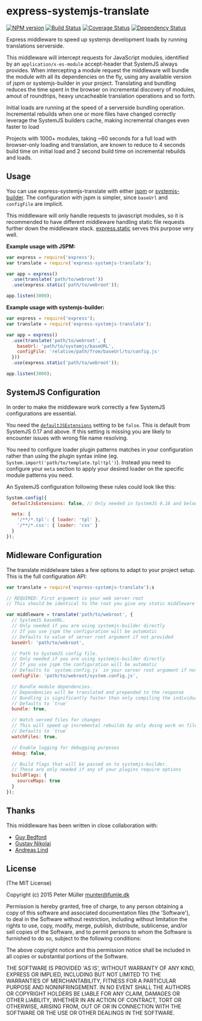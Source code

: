 express-systemjs-translate
==========================

[![NPM version](https://badge.fury.io/js/express-systemjs-translate.svg)](http://badge.fury.io/js/express-systemjs-translate)
[![Build Status](https://travis-ci.org/Munter/express-systemjs-translate.svg?branch=master)](https://travis-ci.org/Munter/express-systemjs-translate)
[![Coverage Status](https://img.shields.io/coveralls/Munter/express-systemjs-translate.svg)](https://coveralls.io/r/Munter/express-systemjs-translate?branch=master)
[![Dependency Status](https://david-dm.org/Munter/express-systemjs-translate.svg)](https://david-dm.org/Munter/express-systemjs-translate)

Express middleware to speed up systemjs development loads by running translations serverside.

This middleware will intercept requests for JavaScript modules, identified by an `application/x-es-module` accept-header that SystemJS always provides.
When intercepting a module request the middleware will bundle the module with all its dependencies on the fly, using any available version of jspm or systemjs-builder in your project. Translating and bundling reduces the time spent in the browser on incremental discovery of modules, amout of roundtrips, heavy uncacheable translation operations and so forth.

Initial loads are running at the speed of a serverside bundling operation. Incremental rebuilds when one or more files have changed correctly leverage the SystemJS builders cache, making incremental changes even faster to load

Projects with 1000+ modules, taking ~60 seconds for a full load with browser-only loading and translation, are known to reduce to 4 seconds build time on initial load and 2 second build time on incremental rebuilds and loads.


Usage
-----

You can use express-systemjs-translate with either [jspm](https://www.npmjs.com/package/jspm) or [systemjs-builder](https://www.npmjs.com/package/systemjs-builder). The configuration with jspm is simpler, since `baseUrl` and `configFile` are implicit.

This middleware will only handle requests to javascript modules, so it is recommended to have different middleware handling static file requests further down the middleware stack. [express.static](http://expressjs.com/en/starter/static-files.html) serves this purpose very well.

**Example usage with JSPM:**

```javascript
var express = require('express');
var translate = require('express-systemjs-translate');

var app = express()
  .use(translate('path/to/webroot'))
  .use(express.static('path/to/webroot'));

app.listen(3000);
```

**Example usage with systemjs-builder:**

```javascript
var express = require('express');
var translate = require('express-systemjs-translate');

var app = express()
  .use(translate('path/to/webroot', {
    baseUrl: 'path/to/systemjs/baseURL',
    configFile: 'relative/path/from/baseUrl/to/config.js'
  }))
  .use(express.static('path/to/webroot'));

app.listen(3000);
```

SystemJS Configuration
----------------------

In order to make the middleware work correctly a few SystemJS configurations are essential.

You need the [`defaultJSExtensions`](https://github.com/systemjs/systemjs/blob/master/docs/config-api.md#defaultjsextensions) setting to be `false`. This is default from SystemJS 0.17 and above. If this setting is missing you are likely to encounter issues with wrong file name resolving.

You need to configure loader plugin patterns matches in your configuration rather than using the plugin syntax inline (eg. `System.import('path/to/template.tpl!tpl')`). Instead you need to configure your `meta` section to apply your desired loader on the specific module patterns you need.

An SystemJS configuration following these rules could look like this:

```js
System.config({
  defaultJsExtensions: false, // Only needed in SystemJS 0.16 and below

  meta: {
    '/**/*.tpl': { loader: 'tpl' },
    '/**/*.css': { loader: 'css' }
  }
});
```

Midleware Configuration
-----------------------

The translate middelware takes a few options to adapt to your project setup. This is the full configuration API:

```js
var translate = require('express-systemjs-translate');s

// REQUIRED: First argument is your web server root
// This should be identical to the root you give any static middleware down the chain

var middleware = translate('path/to/webroot', {
  // SystemJS baseURL.
  // Only needed if you are using systemjs-builder directly
  // If you use jspm the configuration will be automatic
  // Defaults to value of server root argument if not provided
  baseUrl: 'path/to/webroot',

  // Path to SystemJS config file.
  // Only needed if you are using systemjs-builder directly
  // If you use jspm the configuration will be automatic
  // Defaults to `system.config.js` in your server root argument if not provided
  configFile: 'path/to/webroot/system.config.js',

  // Bundle module dependencies.
  // Dependencies will be translated and prepended to the response
  // Bundling is significantly faster than only compiling the individual module
  // Defaults to `true`
  bundle: true,

  // Watch served files for changes
  // This will speed up incremental rebuilds by only doing work on files known to have changed
  // Defaults to `true`
  watchFiles: true,

  // Enable logging for debugging purposes
  debug: false,

  // Build flags that will be passed on to systemjs-builder.
  // These are only needed if any of your plugins require options
  buildFlags: {
    sourceMaps: true
  }
});
```

Thanks
------

This middleware has been written in close collaboration with:

- [Guy Bedford](https://github.com/guybedford)
- [Gustav Nikolaj](https://github.com/gustavnikolaj)
- [Andreas Lind](https://github.com/papandreou)


License
-------
(The MIT License)

Copyright (c) 2015 Peter Müller <munter@fumle.dk>

Permission is hereby granted, free of charge, to any person obtaining a copy of this software and associated documentation files (the 'Software'), to deal in the Software without restriction, including without limitation the rights to use, copy, modify, merge, publish, distribute, sublicense, and/or sell copies of the Software, and to permit persons to whom the Software is furnished to do so, subject to the following conditions:

The above copyright notice and this permission notice shall be included in all copies or substantial portions of the Software.

THE SOFTWARE IS PROVIDED 'AS IS', WITHOUT WARRANTY OF ANY KIND, EXPRESS OR IMPLIED, INCLUDING BUT NOT LIMITED TO THE WARRANTIES OF MERCHANTABILITY, FITNESS FOR A PARTICULAR PURPOSE AND NONINFRINGEMENT. IN NO EVENT SHALL THE AUTHORS OR COPYRIGHT HOLDERS BE LIABLE FOR ANY CLAIM, DAMAGES OR OTHER LIABILITY, WHETHER IN AN ACTION OF CONTRACT, TORT OR OTHERWISE, ARISING FROM, OUT OF OR IN CONNECTION WITH THE SOFTWARE OR THE USE OR OTHER DEALINGS IN THE SOFTWARE.
